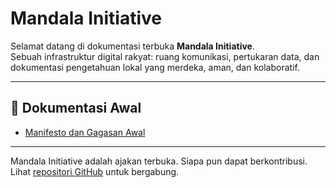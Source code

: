 # Mandala Initiative

Selamat datang di dokumentasi terbuka **Mandala Initiative**.  
Sebuah infrastruktur digital rakyat: ruang komunikasi, pertukaran data, dan dokumentasi pengetahuan lokal yang merdeka, aman, dan kolaboratif.

---

## 📂 Dokumentasi Awal

- [Manifesto dan Gagasan Awal](00_manifesto.md)

---

Mandala Initiative adalah ajakan terbuka. Siapa pun dapat berkontribusi.
Lihat [repositori GitHub](https://github.com/neonefos/mandala-initiative) untuk bergabung.
